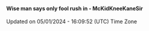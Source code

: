 #### Wise man says only fool rush in - McKidKneeKaneSir
Updated on 05/01/2024 - 16:09:52 (UTC) Time Zone
